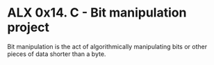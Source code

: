 # ALX 0x14. C - Bit manipulation project

Bit manipulation is the act of algorithmically manipulating bits or other pieces of data shorter than a byte.
